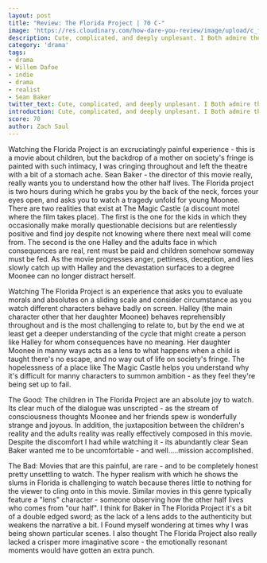 ```yaml
---
layout: post
title: "Review: The Florida Project | 70 C-"
image: 'https://res.cloudinary.com/how-dare-you-review/image/upload/c_fill,h_399,w_760/v1529037317/TFP-cover.jpg'
description: Cute, complicated, and deeply unplesant. I Both admire the Florida Project and at the same time never want to see it again. 
category: 'drama'
tags: 
- drama
- Willem Dafoe
- indie
- drama
- realist
- Sean Baker
twitter_text: Cute, complicated, and deeply unplesant. I Both admire the Florida Project and at the same time never want to see it again.   
introduction: Cute, complicated, and deeply unplesant. I Both admire the Florida Project and at the same time never want to see it again. 
score: 70
author: Zach Saul 
---
```



Watching the Florida Project is an excruciatingly painful experience - this is a movie about children, but the backdrop of a mother on society's fringe is painted with such intimacy, I was cringing throughout and left the theatre with a bit of a stomach ache. Sean Baker - the director of this movie really, really wants you to understand how the other half lives. The Florida project is two hours during which he grabs you by the back of the neck, forces your eyes open, and asks you to watch a tragedy unfold for young Moonee. There are two realities that exist at The Magic Castle (a discount motel where the film takes place). The first is the one for the kids in which they occasionally make morally questionable decisions but are relentlessly positive and find joy despite not knowing where there next meal will come from. The second is the one Halley and the adults face in which consequences are real, rent must be paid and children somehow someway must be fed. As the movie progresses anger, pettiness, deception, and lies slowly catch up with Halley and the devastation surfaces to a degree Moonee can no longer distract herself.

Watching The Florida Project  is an experience that asks you to evaluate morals and absolutes on a sliding scale and consider circumstance as you watch different characters behave badly on screen. Halley (the main character other that her daughter Moonee) behaves reprehensibly throughout and is the most challenging to relate to, but by the end we at least get a deeper understanding of the cycle that might create a person like Halley for whom consequences have no meaning. Her daughter Moonee in manny ways acts as a lens to what happens when a child is taught there's no escape, and no way out of life on society's fringe. The hopelessness of a place like The Magic Castle helps you understand why it's difficult for manny characters to summon ambition - as they feel they're being set up to fail.

The Good: The children in The Florida Project are an absolute joy to watch. Its clear much of the dialogue was unscripted - as the stream of consciousness thoughts Moonee and her friends spew is wonderfully strange and joyous. In addition, the juxtaposition between the children's reality and the adults reality was really effectively composed in this movie. Despite the discomfort I had while watching it - its abundantly clear Sean Baker wanted me to be uncomfortable - and well.....mission accomplished.  

The Bad: Movies that are this painful, are rare - and to be completely honest pretty unsettling to watch. The hyper realism with which he shows the slums in Florida is challenging to watch because theres little to nothing for the viewer to cling onto in this movie. Similar movies in this genre typically feature a "lens" character - someone observing how the other half lives who comes from "our half". I think for Baker in The Florida Project it's a bit of a double edged sword; as the lack of a lens adds to the authenticity but weakens the narrative a bit. I Found myself wondering at times why I was being shown particular scenes. I also thought The Florida Project also really lacked a crisper more imaginative score - the emotionally resonant moments would have gotten an extra punch.